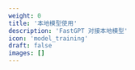 ```yaml
---
weight: 0
title: '本地模型使用'
description: 'FastGPT 对接本地模型'
icon: 'model_training'
draft: false
images: []
---
```

